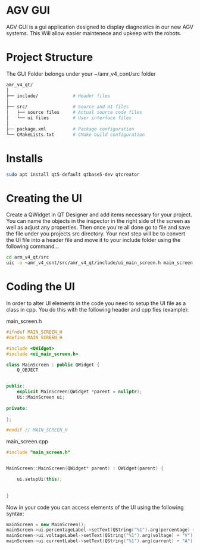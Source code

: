# AGV GUI

AGV GUI is a gui application designed to display diagnostics in our new AGV systems. This Will allow easier maintenece and upkeep with the robots.

# Project Structure

The GUI Folder belongs under your ~/amr_v4_cont/src folder
```bash
amr_v4_qt/
│
├── include/             # Header files
│
├── src/                 # Source and UI files
│   ├── source files     # Actual source code files
│   └── ui files         # User interface files
│
├── package.xml          # Package configuration
└── CMakeLists.txt       # CMake build configuration
```

# Installs
```bash
sudo apt install qt5-default qtbase5-dev qtcreator
```

# Creating the UI

Create a QWidget in QT Designer and add items necessary for your project. You can name the objects in the inspector in the right side of the screen as well as adjust any properties. Then once you're all done go to file and save the file under you projects src directory.
Your next step will be to convert the UI file into a header file and move it to your include folder using the following command...
```bash
cd arm_v4_qt/src
uic -o ~amr_v4_cont/src/amr_v4_qt/include/ui_main_screen.h main_screen.ui
```
# Coding the UI  
In order to alter UI elements in the code you need to setup the UI file as a class in cpp. You do this with the following header and cpp fles (example):

main_screen.h
```C++
#ifndef MAIN_SCREEN_H
#define MAIN_SCREEN_H

#include <QWidget>
#include <ui_main_screen.h>

class MainScreen : public QWidget {
    Q_OBJECT


public:
    explicit MainScreen(QWidget *parent = nullptr);
    Ui::MainScreen ui;
    
private:
    
};

#endif // MAIN_SCREEN_H
```


main_screen.cpp
```CPP
#include "main_screen.h"


MainScreen::MainScreen(QWidget* parent) : QWidget(parent) {

    ui.setupUi(this);
    
    
}
```

Now in your code you can access elements of the UI using the following syntax:

```C++
mainScreen = new MainScreen();
mainScreen->ui.percentageLabel->setText(QString("%1").arg(percentage) + "%");
mainScreen->ui.voltageLabel->setText(QString("%1").arg(voltage) + "V");
mainScreen->ui.currentLabel->setText(QString("%1").arg(current) + "A");
```


